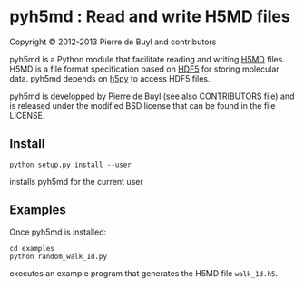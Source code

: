 pyh5md : Read and write H5MD files
==================================

Copyright © 2012-2013 Pierre de Buyl and contributors

pyh5md is a Python module that facilitate reading and writing
[H5MD](http://nongnu.org/h5md/) files. H5MD is a file format specification based
on [HDF5](http://www.hdfgroup.org/HDF5/) for storing molecular data. pyh5md
depends on [h5py](http://h5py.alfven.org/) to access HDF5 files.

pyh5md is developped by Pierre de Buyl (see also CONTRIBUTORS file) and is
released under the modified BSD license that can be found in the file LICENSE.

Install
-------

    python setup.py install --user

installs pyh5md for the current user

Examples
--------

Once pyh5md is installed:

    cd examples
    python random_walk_1d.py

executes an example program that generates the H5MD file `walk_1d.h5`.
